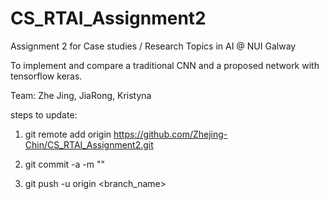 # CS_RTAI_Assignment2

Assignment 2 for Case studies / Research Topics in AI @ NUI Galway

To implement and compare a traditional CNN and a proposed network with tensorflow keras.

Team: Zhe Jing, JiaRong, Kristyna

steps to update:

1. git remote add origin https://github.com/Zhejing-Chin/CS_RTAI_Assignment2.git

2. git commit -a -m ""

3. git push -u origin <branch_name>